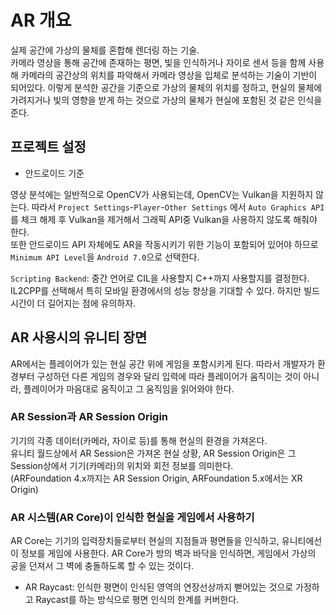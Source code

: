 # AR 개요

실제 공간에 가상의 물체를 혼합해 렌더링 하는 기술.  
카메라 영상을 통해 공간에 존재하는 평면, 빛을 인식하거나 자이로 센서 등을 함께 사용해 카메라의 공간상의 위치를 파악해서 카메라 영상을 입체로 분석하는 기술이 기반이 되어있다. 이렇게 분석한 공간을 기준으로 가상의 물체의 위치를 정하고, 현실의 물체에 가려지거나 빛의 영향을 받게 하는 것으로 가상의 물체가 현실에 포함된 것 같은 인식을 준다.

## 프로젝트 설정

* 안드로이드 기준

영상 분석에는 일반적으로 OpenCV가 사용되는데, OpenCV는 Vulkan을 지원하지 않는다. 따라서 `Project Settings`-`Player`-`Other Settings` 에서 `Auto Graphics API`를 체크 해제 후 Vulkan을 제거해서 그래픽 API중 Vulkan을 사용하지 않도록 해줘야 한다.  
또한 안드로이드 API 자체에도 AR을 작동시키기 위한 기능이 포함되어 있어야 하므로 `Minimum API Level`을 `Android 7.0`으로 선택한다.

`Scripting Backend`: 중간 언어로 CIL을 사용할지 C++까지 사용할지를 결정한다. IL2CPP를 선택해서 특히 모바일 환경에서의 성능 향상을 기대할 수 있다. 하지만 빌드 시간이 더 길어지는 점에 유의하자.

## AR 사용시의 유니티 장면

AR에서는 플레이어가 있는 현실 공간 위에 게임을 포함시키게 된다. 따라서 개발자가 환경부터 구성하던 다른 게임의 경우와 달리 입력에 따라 플레이어가 움직이는 것이 아니라, 플레이어가 마음대로 움직이고 그 움직임을 읽어와야 한다.

### AR Session과 AR Session Origin

기기의 각종 데이터(카메라, 자이로 등)를 통해 현실의 환경을 가져온다.  
유니티 월드상에서 AR Session은 가져온 현실 상황, AR Session Origin은 그 Session상에서 기기(카메라)의 위치와 회전 정보를 의미한다.  
(ARFoundation 4.x까지는 AR Session Origin, ARFoundation 5.x에서는 XR Origin)

### AR 시스템(AR Core)이 인식한 현실을 게임에서 사용하기

AR Core는 기기의 입력장치들로부터 현실의 지점들과 평면들을 인식하고, 유니티에선 이 정보를 게임에 사용한다. AR Core가 방의 벽과 바닥을 인식하면, 게임에서 가상의 공을 던져서 그 벽에 충돌하도록 할 수 있는 것이다.

* AR Raycast: 인식한 평면이 인식된 영역의 연장선상까지 뻗어있는 것으로 가정하고 Raycast를 하는 방식으로 평면 인식의 한계를 커버한다.
